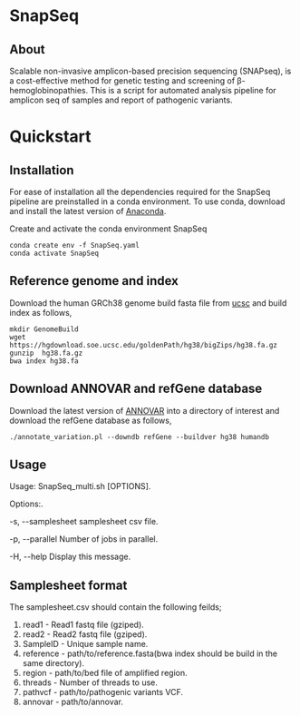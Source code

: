 # SnapSeq

## About
Scalable non-invasive amplicon-based precision sequencing (SNAPseq), is a cost-effective method for genetic testing and screening of β-hemoglobinopathies. This is a script for automated analysis pipeline for amplicon seq of samples and report of pathogenic variants.


# Quickstart

## Installation
For ease of installation all the dependencies required for the SnapSeq pipeline are preinstalled in a conda environment. To use conda, download and install the latest version of [Anaconda](https://docs.anaconda.com/free/anaconda/install/index.html).

Create and activate the conda environment SnapSeq
```
conda create env -f SnapSeq.yaml
conda activate SnapSeq
```
## Reference genome and index
Download the human GRCh38 genome build fasta file from [ucsc]([url](https://hgdownload.soe.ucsc.edu/goldenPath/hg38/bigZips/)) and build index as follows,

```
mkdir GenomeBuild
wget https://hgdownload.soe.ucsc.edu/goldenPath/hg38/bigZips/hg38.fa.gz
gunzip  hg38.fa.gz
bwa index hg38.fa
```

## Download ANNOVAR and refGene database
Download the latest version of [ANNOVAR](https://annovar.openbioinformatics.org/en/latest/user-guide/download/#annovar-main-package) into a directory of interest and download the refGene database as follows,

```
./annotate_variation.pl --downdb refGene --buildver hg38 humandb
```

## Usage
   Usage: SnapSeq_multi.sh [OPTIONS].

Options:.
  
  -s, --samplesheet     samplesheet csv file.
  
  -p, --parallel     Number of jobs in parallel.
  
  -H, --help     Display this message.

## Samplesheet format
The samplesheet.csv should contain the following feilds;
1. read1 - Read1 fastq file (gziped).
2. read2 - Read2 fastq file (gziped).
3. SampleID - Unique sample name.
4. reference - path/to/reference.fasta(bwa index should be build in the same directory).
5. region - path/to/bed file of amplified region.
6. threads - Number of threads to use.
7. pathvcf - path/to/pathogenic variants VCF.
8. annovar - path/to/annovar.
